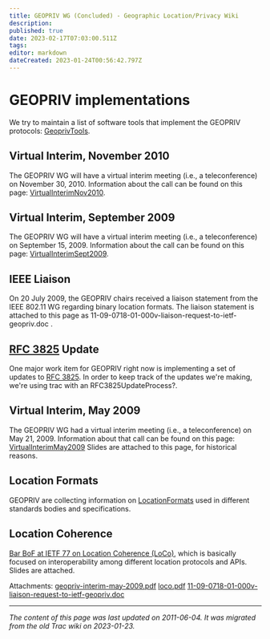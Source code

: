 ```yaml
---
title: GEOPRIV WG (Concluded) - Geographic Location/Privacy Wiki
description: 
published: true
date: 2023-02-17T07:03:00.511Z
tags: 
editor: markdown
dateCreated: 2023-01-24T00:56:42.797Z
---
```


# GEOPRIV implementations 
We try to maintain a list of software tools that implement the GEOPRIV protocols: [GeoprivTools](/group/geopriv/GeoprivTools).

## Virtual Interim, November 2010
The GEOPRIV WG will have a virtual interim meeting (i.e., a teleconference) on November 30, 2010. Information about the call can be found on this page: [VirtualInterimNov2010](/group/geopriv/VirtualInterimNov2010).

## Virtual Interim, September 2009
The GEOPRIV WG will have a virtual interim meeting (i.e., a teleconference) on September 15, 2009. Information about the call can be found on this page: [VirtualInterimSept2009](/group/geopriv/VirtualInterimSept2009).

## IEEE Liaison
On 20 July 2009, the GEOPRIV chairs received a liaison statement from the IEEE 802.11 WG regarding binary location formats. The liaison statement is attached to this page as 11-09-0718-01-000v-liaison-request-to-ietf-geopriv.doc .

## [RFC 3825](http://tools.ietf.org/html/rfc3825) Update
One major work item for GEOPRIV right now is implementing a set of updates to [RFC 3825](http://tools.ietf.org/html/rfc3825). In order to keep track of the updates we're making, we're using trac with an RFC3825UpdateProcess?.

## Virtual Interim, May 2009
The GEOPRIV WG had a virtual interim meeting (i.e., a teleconference) on May 21, 2009. Information about that call can be found on this page: [VirtualInterimMay2009](/group/geopriv/VirtualInterimMay2009) Slides are attached to this page, for historical reasons.

## Location Formats
GEOPRIV are collecting information on [LocationFormats](/group/geopriv/LocationFormats) used in different standards bodies and specifications.

## Location Coherence
[Bar BoF at IETF 77 on Location Coherence (LoCo)](http://www.ietf.org/mail-archive/web/geopriv/current/msg08377.html), which is basically focused on interoperability among different location protocols and APIs. Slides are attached.

Attachments:
[geopriv-interim-may-2009.pdf](/geopriv-interim-may-2009.pdf)
[loco.pdf](/loco.pdf)
[11-09-0718-01-000v-liaison-request-to-ietf-geopriv.doc](/11-09-0718-01-000v-liaison-request-to-ietf-geopriv.doc)
&nbsp;
&nbsp;
&nbsp;

---

*The content of this page was last updated on 2011-06-04. It was migrated from the old Trac wiki on 2023-01-23.*
